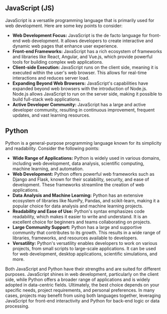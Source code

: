 <!--Title:JS vs Python -->
<!--md_file_name:blog5.md-->
<!--short_discription: JavaScript vs Python , what is best.-->

## JavaScript (JS)

JavaScript is a versatile programming language that is primarily used for web development. Here are some key points to consider:

- **Web Development Focus:** JavaScript is the de facto language for front-end web development. It allows developers to create interactive and dynamic web pages that enhance user experience.
- **Front-end Frameworks:** JavaScript has a rich ecosystem of frameworks and libraries like React, Angular, and Vue.js, which provide powerful tools for building complex web applications.
- **Client-side Execution:** JavaScript runs on the client side, meaning it is executed within the user's web browser. This allows for real-time interactions and reduces server load.
- **Expanding Beyond Web Browsers:** JavaScript's capabilities have expanded beyond web browsers with the introduction of Node.js. Node.js allows JavaScript to run on the server side, making it possible to build full-stack web applications.
- **Active Developer Community:** JavaScript has a large and active developer community, resulting in continuous improvement, frequent updates, and vast learning resources.

## Python

Python is a general-purpose programming language known for its simplicity and readability. Consider the following points:

- **Wide Range of Applications:** Python is widely used in various domains, including web development, data analysis, scientific computing, machine learning, and automation.
- **Web Development:** Python offers powerful web frameworks such as Django and Flask, known for their scalability, security, and ease of development. These frameworks streamline the creation of web applications.
- **Data Analysis and Machine Learning:** Python has an extensive ecosystem of libraries like NumPy, Pandas, and scikit-learn, making it a popular choice for data analysis and machine learning projects.
- **Readability and Ease of Use:** Python's syntax emphasizes code readability, which makes it easier to write and understand. It is an excellent choice for beginners and teams collaborating on projects.
- **Large Community Support:** Python has a large and supportive community that contributes to its growth. This results in a wide range of libraries, frameworks, and resources available to developers.
- **Versatility:** Python's versatility enables developers to work on various projects, from small scripts to large-scale applications. It can be used for web development, desktop applications, scientific simulations, and more.

Both JavaScript and Python have their strengths and are suited for different purposes. JavaScript shines in web development, particularly on the client side, while Python offers a broader range of applications and is widely adopted in data-centric fields. Ultimately, the best choice depends on your specific needs, project requirements, and personal preferences. In many cases, projects may benefit from using both languages together, leveraging JavaScript for front-end interactivity and Python for back-end logic or data processing.
